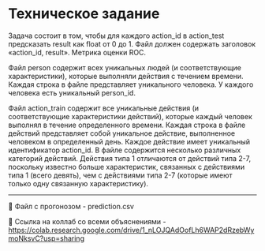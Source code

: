 # Техническое задание

Задача состоит в том, чтобы для каждого action_id в action_test предсказать result как float от 0 до 1. Файл должен содержать заголовок «action_id, result». Метрика оценки ROC.

Файл person содержит всех уникальных людей (и соответствующие характеристики), которые выполняли действия с течением времени. Каждая строка в файле представляет уникального человека. У каждого человека есть уникальный person_id.

Файл action_train содержит все уникальные действия (и соответствующие характеристики действий), которые каждый человек выполнял в течение определенного времени. Каждая строка в файле действий представляет собой уникальное действие, выполненное человеком в определенный день. Каждое действие имеет уникальный идентификатор action_id. В файле содержится несколько различных категорий действий. Действия типа 1 отличаются от действий типа 2-7, поскольку известно больше характеристик, связанных с действиями типа 1 (всего девять), чем с действиями типа 2-7 (которые имеют только одну связанную характеристику).

____

:black_square_button: Файл с прогонозом - prediction.csv

:black_square_button: Ссылка на коллаб со всеми объяснениями - https://colab.research.google.com/drive/1_nLOJQAdOofLh6WAP2dRzebWymoNksvC?usp=sharing
